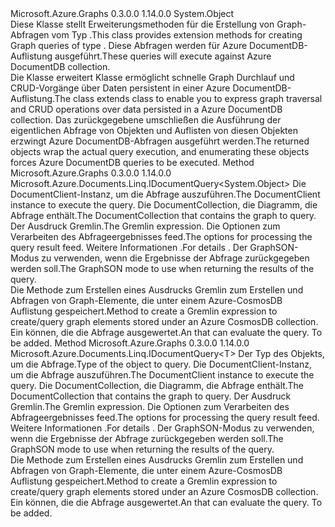 <Type Name="GraphExtensions" FullName="Microsoft.Azure.Graphs.GraphExtensions">
  <TypeSignature Language="C#" Value="public static class GraphExtensions" />
  <TypeSignature Language="ILAsm" Value=".class public auto ansi abstract sealed GraphExtensions extends System.Object" />
  <TypeSignature Language="DocId" Value="T:Microsoft.Azure.Graphs.GraphExtensions" />
  <TypeSignature Language="VB.NET" Value="Public Module GraphExtensions" />
  <TypeSignature Language="F#" Value="type GraphExtensions = class" />
  <AssemblyInfo>
    <AssemblyName>Microsoft.Azure.Graphs</AssemblyName>
    <AssemblyVersion>0.3.0.0</AssemblyVersion>
    <AssemblyVersion>1.14.0.0</AssemblyVersion>
  </AssemblyInfo>
  <Base>
    <BaseTypeName>System.Object</BaseTypeName>
  </Base>
  <Interfaces />
  <Docs>
    <summary>
            <span data-ttu-id="e0950-101">Diese Klasse stellt Erweiterungsmethoden für die Erstellung von Graph-Abfragen vom Typ <see cref="T:Microsoft.Azure.Documents.Linq.IDocumentQuery`1" />.</span><span class="sxs-lookup"><span data-stu-id="e0950-101">This class provides extension methods for creating Graph queries of type <see cref="T:Microsoft.Azure.Documents.Linq.IDocumentQuery`1" />.</span></span>
            <span data-ttu-id="e0950-102">Diese Abfragen werden für Azure DocumentDB-Auflistung ausgeführt.</span><span class="sxs-lookup"><span data-stu-id="e0950-102">These queries will execute against Azure DocumentDB collection.</span></span>
            </summary>
    <remarks>
            <span data-ttu-id="e0950-103">Die Klasse erweitert <see cref="T:Microsoft.Azure.Documents.Client.DocumentClient" /> Klasse ermöglicht schnelle Graph Durchlauf und CRUD-Vorgänge über Daten persistent in einer Azure DocumentDB-Auflistung.</span><span class="sxs-lookup"><span data-stu-id="e0950-103">The class extends <see cref="T:Microsoft.Azure.Documents.Client.DocumentClient" /> class to enable you to express graph traversal and CRUD operations over data persisted in a Azure DocumentDB collection.</span></span> <span data-ttu-id="e0950-104">Das zurückgegebene <see cref="T:Microsoft.Azure.Documents.Linq.IDocumentQuery`1" /> umschließen die Ausführung der eigentlichen Abfrage von Objekten und Auflisten von diesen Objekten erzwingt Azure DocumentDB-Abfragen ausgeführt werden.</span><span class="sxs-lookup"><span data-stu-id="e0950-104">The returned <see cref="T:Microsoft.Azure.Documents.Linq.IDocumentQuery`1" /> objects wrap the actual query execution, and enumerating these objects forces Azure DocumentDB queries to be executed.</span></span>
            </remarks>
  </Docs>
  <Members>
    <Member MemberName="CreateGremlinQuery">
      <MemberSignature Language="C#" Value="public static Microsoft.Azure.Documents.Linq.IDocumentQuery&lt;dynamic&gt; CreateGremlinQuery (this Microsoft.Azure.Documents.Client.DocumentClient documentClient, Microsoft.Azure.Documents.DocumentCollection collection, string gremlinExpression, Microsoft.Azure.Documents.Client.FeedOptions feedOptions = null, Microsoft.Azure.Graphs.GraphSONMode graphSONMode = Microsoft.Azure.Graphs.GraphSONMode.Compact);" />
      <MemberSignature Language="ILAsm" Value=".method public static hidebysig class Microsoft.Azure.Documents.Linq.IDocumentQuery`1&lt;object&gt; CreateGremlinQuery(class Microsoft.Azure.Documents.Client.DocumentClient documentClient, class Microsoft.Azure.Documents.DocumentCollection collection, string gremlinExpression, class Microsoft.Azure.Documents.Client.FeedOptions feedOptions, valuetype Microsoft.Azure.Graphs.GraphSONMode graphSONMode) cil managed" />
      <MemberSignature Language="DocId" Value="M:Microsoft.Azure.Graphs.GraphExtensions.CreateGremlinQuery(Microsoft.Azure.Documents.Client.DocumentClient,Microsoft.Azure.Documents.DocumentCollection,System.String,Microsoft.Azure.Documents.Client.FeedOptions,Microsoft.Azure.Graphs.GraphSONMode)" />
      <MemberSignature Language="F#" Value="static member CreateGremlinQuery : Microsoft.Azure.Documents.Client.DocumentClient * Microsoft.Azure.Documents.DocumentCollection * string * Microsoft.Azure.Documents.Client.FeedOptions * Microsoft.Azure.Graphs.GraphSONMode -&gt; Microsoft.Azure.Documents.Linq.IDocumentQuery&lt;obj&gt;" Usage="Microsoft.Azure.Graphs.GraphExtensions.CreateGremlinQuery (documentClient, collection, gremlinExpression, feedOptions, graphSONMode)" />
      <MemberType>Method</MemberType>
      <AssemblyInfo>
        <AssemblyName>Microsoft.Azure.Graphs</AssemblyName>
        <AssemblyVersion>0.3.0.0</AssemblyVersion>
        <AssemblyVersion>1.14.0.0</AssemblyVersion>
      </AssemblyInfo>
      <ReturnValue>
        <ReturnType>Microsoft.Azure.Documents.Linq.IDocumentQuery&lt;System.Object&gt;</ReturnType>
      </ReturnValue>
      <Parameters>
        <Parameter Name="documentClient" Type="Microsoft.Azure.Documents.Client.DocumentClient" RefType="this" />
        <Parameter Name="collection" Type="Microsoft.Azure.Documents.DocumentCollection" />
        <Parameter Name="gremlinExpression" Type="System.String" />
        <Parameter Name="feedOptions" Type="Microsoft.Azure.Documents.Client.FeedOptions" />
        <Parameter Name="graphSONMode" Type="Microsoft.Azure.Graphs.GraphSONMode" />
      </Parameters>
      <Docs>
        <param name="documentClient"><span data-ttu-id="e0950-105">Die DocumentClient-Instanz, um die Abfrage auszuführen.</span><span class="sxs-lookup"><span data-stu-id="e0950-105">The DocumentClient instance to execute the query.</span></span></param>
        <param name="collection"><span data-ttu-id="e0950-106">Die DocumentCollection, die Diagramm, die Abfrage enthält.</span><span class="sxs-lookup"><span data-stu-id="e0950-106">The DocumentCollection that contains the graph to query.</span></span></param>
        <param name="gremlinExpression"><span data-ttu-id="e0950-107">Der Ausdruck Gremlin.</span><span class="sxs-lookup"><span data-stu-id="e0950-107">The Gremlin expression.</span></span></param>
        <param name="feedOptions"><span data-ttu-id="e0950-108">Die Optionen zum Verarbeiten des Abfrageergebnisses feed.</span><span class="sxs-lookup"><span data-stu-id="e0950-108">The options for processing the query result feed.</span></span> <span data-ttu-id="e0950-109">Weitere Informationen <see cref="T:Microsoft.Azure.Documents.Client.FeedOptions" />.</span><span class="sxs-lookup"><span data-stu-id="e0950-109">For details <see cref="T:Microsoft.Azure.Documents.Client.FeedOptions" />.</span></span></param>
        <param name="graphSONMode"><span data-ttu-id="e0950-110">Der GraphSON-Modus zu verwenden, wenn die Ergebnisse der Abfrage zurückgegeben werden soll.</span><span class="sxs-lookup"><span data-stu-id="e0950-110">The GraphSON mode to use when returning the results of the query.</span></span></param>
        <summary>
            <span data-ttu-id="e0950-111">Die Methode zum Erstellen eines Ausdrucks Gremlin zum Erstellen und Abfragen von Graph-Elemente, die unter einem Azure-CosmosDB Auflistung gespeichert.</span><span class="sxs-lookup"><span data-stu-id="e0950-111">Method to create a Gremlin expression to create/query graph elements stored under an Azure CosmosDB collection.</span></span>
            </summary>
        <returns><span data-ttu-id="e0950-112">Ein <see cref="T:Microsoft.Azure.Documents.Linq.IDocumentQuery`1" /> können, die die Abfrage ausgewertet.</span><span class="sxs-lookup"><span data-stu-id="e0950-112">An <see cref="T:Microsoft.Azure.Documents.Linq.IDocumentQuery`1" /> that can evaluate the query.</span></span></returns>
        <remarks>To be added.</remarks>
      </Docs>
    </Member>
    <Member MemberName="CreateGremlinQuery&lt;T&gt;">
      <MemberSignature Language="C#" Value="public static Microsoft.Azure.Documents.Linq.IDocumentQuery&lt;T&gt; CreateGremlinQuery&lt;T&gt; (this Microsoft.Azure.Documents.Client.DocumentClient documentClient, Microsoft.Azure.Documents.DocumentCollection collection, string gremlinExpression, Microsoft.Azure.Documents.Client.FeedOptions feedOptions = null, Microsoft.Azure.Graphs.GraphSONMode graphSONMode = Microsoft.Azure.Graphs.GraphSONMode.Compact);" />
      <MemberSignature Language="ILAsm" Value=".method public static hidebysig class Microsoft.Azure.Documents.Linq.IDocumentQuery`1&lt;!!T&gt; CreateGremlinQuery&lt;T&gt;(class Microsoft.Azure.Documents.Client.DocumentClient documentClient, class Microsoft.Azure.Documents.DocumentCollection collection, string gremlinExpression, class Microsoft.Azure.Documents.Client.FeedOptions feedOptions, valuetype Microsoft.Azure.Graphs.GraphSONMode graphSONMode) cil managed" />
      <MemberSignature Language="DocId" Value="M:Microsoft.Azure.Graphs.GraphExtensions.CreateGremlinQuery``1(Microsoft.Azure.Documents.Client.DocumentClient,Microsoft.Azure.Documents.DocumentCollection,System.String,Microsoft.Azure.Documents.Client.FeedOptions,Microsoft.Azure.Graphs.GraphSONMode)" />
      <MemberSignature Language="F#" Value="static member CreateGremlinQuery : Microsoft.Azure.Documents.Client.DocumentClient * Microsoft.Azure.Documents.DocumentCollection * string * Microsoft.Azure.Documents.Client.FeedOptions * Microsoft.Azure.Graphs.GraphSONMode -&gt; Microsoft.Azure.Documents.Linq.IDocumentQuery&lt;'T&gt;" Usage="Microsoft.Azure.Graphs.GraphExtensions.CreateGremlinQuery (documentClient, collection, gremlinExpression, feedOptions, graphSONMode)" />
      <MemberType>Method</MemberType>
      <AssemblyInfo>
        <AssemblyName>Microsoft.Azure.Graphs</AssemblyName>
        <AssemblyVersion>0.3.0.0</AssemblyVersion>
        <AssemblyVersion>1.14.0.0</AssemblyVersion>
      </AssemblyInfo>
      <ReturnValue>
        <ReturnType>Microsoft.Azure.Documents.Linq.IDocumentQuery&lt;T&gt;</ReturnType>
      </ReturnValue>
      <TypeParameters>
        <TypeParameter Name="T" />
      </TypeParameters>
      <Parameters>
        <Parameter Name="documentClient" Type="Microsoft.Azure.Documents.Client.DocumentClient" RefType="this" />
        <Parameter Name="collection" Type="Microsoft.Azure.Documents.DocumentCollection" />
        <Parameter Name="gremlinExpression" Type="System.String" />
        <Parameter Name="feedOptions" Type="Microsoft.Azure.Documents.Client.FeedOptions" />
        <Parameter Name="graphSONMode" Type="Microsoft.Azure.Graphs.GraphSONMode" />
      </Parameters>
      <Docs>
        <typeparam name="T"><span data-ttu-id="e0950-113">Der Typ des Objekts, um die Abfrage.</span><span class="sxs-lookup"><span data-stu-id="e0950-113">Type of the object to query.</span></span></typeparam>
        <param name="documentClient"><span data-ttu-id="e0950-114">Die DocumentClient-Instanz, um die Abfrage auszuführen.</span><span class="sxs-lookup"><span data-stu-id="e0950-114">The DocumentClient instance to execute the query.</span></span></param>
        <param name="collection"><span data-ttu-id="e0950-115">Die DocumentCollection, die Diagramm, die Abfrage enthält.</span><span class="sxs-lookup"><span data-stu-id="e0950-115">The DocumentCollection that contains the graph to query.</span></span></param>
        <param name="gremlinExpression"><span data-ttu-id="e0950-116">Der Ausdruck Gremlin.</span><span class="sxs-lookup"><span data-stu-id="e0950-116">The Gremlin expression.</span></span></param>
        <param name="feedOptions"><span data-ttu-id="e0950-117">Die Optionen zum Verarbeiten des Abfrageergebnisses feed.</span><span class="sxs-lookup"><span data-stu-id="e0950-117">The options for processing the query result feed.</span></span> <span data-ttu-id="e0950-118">Weitere Informationen <see cref="T:Microsoft.Azure.Documents.Client.FeedOptions" />.</span><span class="sxs-lookup"><span data-stu-id="e0950-118">For details <see cref="T:Microsoft.Azure.Documents.Client.FeedOptions" />.</span></span></param>
        <param name="graphSONMode"><span data-ttu-id="e0950-119">Der GraphSON-Modus zu verwenden, wenn die Ergebnisse der Abfrage zurückgegeben werden soll.</span><span class="sxs-lookup"><span data-stu-id="e0950-119">The GraphSON mode to use when returning the results of the query.</span></span></param>
        <summary>
            <span data-ttu-id="e0950-120">Die Methode zum Erstellen eines Ausdrucks Gremlin zum Erstellen und Abfragen von Graph-Elemente, die unter einem Azure-CosmosDB Auflistung gespeichert.</span><span class="sxs-lookup"><span data-stu-id="e0950-120">Method to create a Gremlin expression to create/query graph elements stored under an Azure CosmosDB collection.</span></span>
            </summary>
        <returns><span data-ttu-id="e0950-121">Ein <see cref="T:Microsoft.Azure.Documents.Linq.IDocumentQuery`1" /> können, die die Abfrage ausgewertet.</span><span class="sxs-lookup"><span data-stu-id="e0950-121">An <see cref="T:Microsoft.Azure.Documents.Linq.IDocumentQuery`1" /> that can evaluate the query.</span></span></returns>
        <remarks>To be added.</remarks>
      </Docs>
    </Member>
  </Members>
</Type>